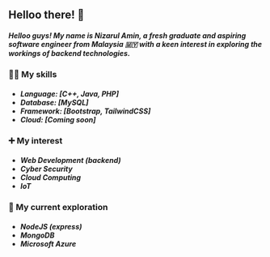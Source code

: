 <h2>Helloo there! 👋</h2>
  <h5>Helloo guys! My name is Nizarul Amin, a fresh graduate and aspiring software engineer from Malaysia 🇲🇾 with a keen interest in exploring the workings of backend technologies.</h5>

<h3>🤹🏻 My skills</h3>
<h5>
  
- Language: [C++, Java, PHP]
- Database: [MySQL]
- Framework: [Bootstrap, TailwindCSS]
- Cloud: [Coming soon]
  
</h5>

<h3>➕ My interest</h3>
<h5>
  
- Web Development (backend)
- Cyber Security
- Cloud Computing
- IoT
  
</h5>

<h3>🔬 My current exploration</h3>
<h5>
  
- NodeJS (express)
- MongoDB
- Microsoft Azure
  
<h5>

<!---
nizarulamin/nizarulamin is a ✨ special ✨ repository because its `README.md` (this file) appears on your GitHub profile.
You can click the Preview link to take a look at your changes.
--->
